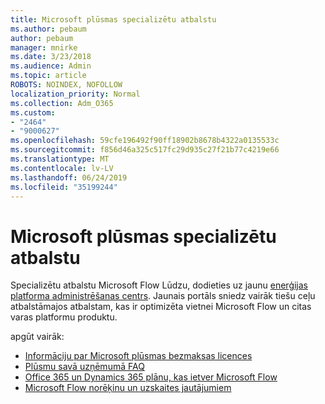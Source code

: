 ```yaml
---
title: Microsoft plūsmas specializētu atbalstu
ms.author: pebaum
author: pebaum
manager: mnirke
ms.date: 3/23/2018
ms.audience: Admin
ms.topic: article
ROBOTS: NOINDEX, NOFOLLOW
localization_priority: Normal
ms.collection: Adm_O365
ms.custom:
- "2464"
- "9000627"
ms.openlocfilehash: 59cfe196492f90ff18902b8678b4322a0135533c
ms.sourcegitcommit: f856d46a325c517fc29d935c27f21b77c4219e66
ms.translationtype: MT
ms.contentlocale: lv-LV
ms.lasthandoff: 06/24/2019
ms.locfileid: "35199244"
---
```

# <a name="microsoft-flow-specialized-support"></a>Microsoft plūsmas specializētu atbalstu

Specializētu atbalstu Microsoft Flow Lūdzu, dodieties uz jaunu [enerģijas platforma administrēšanas centrs](https://aka.ms/flowadminsupport). Jaunais portāls sniedz vairāk tiešu ceļu atbalstāmajos atbalstam, kas ir optimizēta vietnei Microsoft Flow un citas varas platformu produktu.

apgūt vairāk:
- [Informāciju par Microsoft plūsmas bezmaksas licences](https://go.microsoft.com/fwlink/?linkid=2095610)
- [Plūsmu savā uzņēmumā FAQ](https://go.microsoft.com/fwlink/?linkid=2072608)
- [Office 365 un Dynamics 365 plānu, kas ietver Microsoft Flow](https://go.microsoft.com/fwlink/?linkid=2072406)
- [Microsoft Flow norēķinu un uzskaites jautājumiem](https://go.microsoft.com/fwlink/?linkid=2072612)